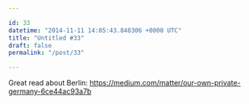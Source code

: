 ```yaml
---

id: 33
datetime: "2014-11-11 14:05:43.848306 +0000 UTC"
title: "Untitled #33"
draft: false
permalink: "/post/33"

---
```


Great read about Berlin: https://medium.com/matter/our-own-private-germany-6ce44ac93a7b
